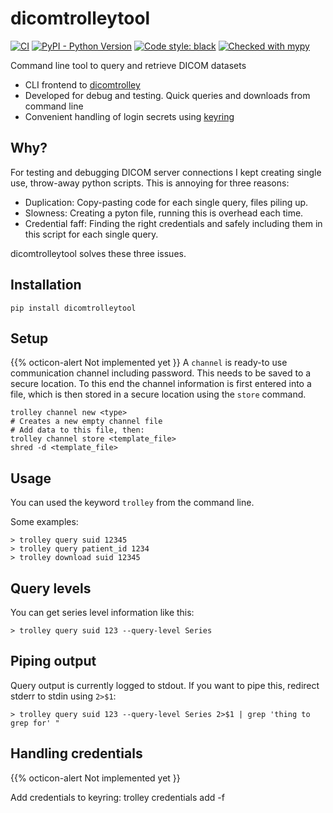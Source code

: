 # dicomtrolleytool

[![CI](https://github.com/sjoerdk/dicomtrolleytool/actions/workflows/build.yml/badge.svg?branch=master)](https://github.com/sjoerdk/dicomtrolley/actions/workflows/build.yml?query=branch%3Amaster)
[![PyPI - Python Version](https://img.shields.io/pypi/pyversions/dicomtrolleytool)](https://pypi.org/project/dicomtrolleytool/)
[![Code style: black](https://img.shields.io/badge/code%20style-black-000000.svg)](https://github.com/psf/black)
[![Checked with mypy](http://www.mypy-lang.org/static/mypy_badge.svg)](http://mypy-lang.org/)

Command line tool to query and retrieve DICOM datasets  

* CLI frontend to [dicomtrolley](https://github.com/sjoerdk/dicomtrolley)
* Developed for debug and testing. Quick queries and downloads from command line
* Convenient handling of login secrets using [keyring](https://pypi.org/project/keyring/)

## Why?
For testing and debugging DICOM server connections I kept creating single use, throw-away python 
scripts. This is annoying for three reasons:
 * Duplication: Copy-pasting code for each single query, files piling up.
 * Slowness: Creating a pyton file, running this is overhead each time.
 * Credential faff: Finding the right credentials and safely including them in this script for each single query.

dicomtrolleytool solves these three issues.

## Installation
```
pip install dicomtrolleytool
``` 

## Setup
{{% octicon-alert Not implemented yet }}
A `channel` is ready-to use communication channel including password. This needs to be saved to 
a secure location. To this end the channel information is first entered into a file, which is then
stored in a secure location using the `store` command.
```
trolley channel new <type>
# Creates a new empty channel file
# Add data to this file, then:
trolley channel store <template_file>
shred -d <template_file>
```

## Usage
You can used the keyword `trolley` from the command line.

Some examples:
```
> trolley query suid 12345
> trolley query patient_id 1234
> trolley download suid 12345

```

## Query levels
You can get series level information like this:
```
> trolley query suid 123 --query-level Series
```

## Piping output
Query output is currently logged to stdout. If you want to pipe this, redirect stderr to stdin
using `2>$1`:
```
> trolley query suid 123 --query-level Series 2>$1 | grep 'thing to grep for' "
```

## Handling credentials
{{% octicon-alert Not implemented yet }}

Add credentials to keyring:
trolley credentials add -f <json file>